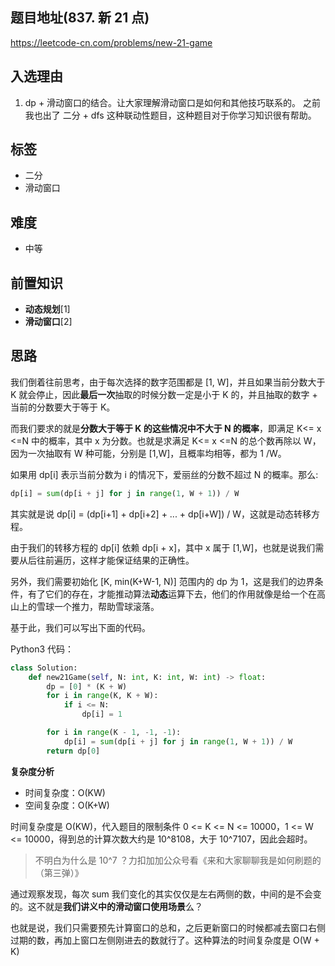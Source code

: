 ## 题目地址(837. 新 21 点)

https://leetcode-cn.com/problems/new-21-game

## 入选理由

1. dp + 滑动窗口的结合。让大家理解滑动窗口是如何和其他技巧联系的。 之前我也出了 二分 + dfs 这种联动性题目，这种题目对于你学习知识很有帮助。

## 标签

- 二分
- 滑动窗口

## 难度

- 中等

## 前置知识

- **动态规划**[1]
- **滑动窗口**[2]

## 思路

我们倒着往前思考，由于每次选择的数字范围都是 [1, W]，并且如果当前分数大于 K 就会停止，因此**最后一次**抽取的时候分数一定是小于 K 的，并且抽取的数字 + 当前的分数要大于等于 K。

而我们要求的就是**分数大于等于 K 的这些情况中不大于 N 的概率**，即满足 K<= x <=N 中的概率，其中 x 为分数。也就是求满足 K<= x <=N 的总个数再除以 W，因为一次抽取有 W 种可能，分别是 [1,W]，且概率均相等，都为 1 /W。

如果用 dp[i] 表示当前分数为 i 的情况下，爱丽丝的分数不超过 N 的概率。那么:

```python
dp[i] = sum(dp[i + j] for j in range(1, W + 1)) / W
```

其实就是说 dp[i] = (dp[i+1] + dp[i+2] + ... + dp[i+W]) / W，这就是动态转移方程。

由于我们的转移方程的 dp[i] 依赖 dp[i + x]，其中 x 属于 [1,W]，也就是说我们需要从后往前遍历，这样才能保证结果的正确性。

另外，我们需要初始化 [K, min(K+W-1, N)] 范围内的 dp 为 1，这是我们的边界条件，有了它们的存在，才能推动算法**动态**运算下去，他们的作用就像是给一个在高山上的雪球一个推力，帮助雪球滚落。

基于此，我们可以写出下面的代码。

Python3 代码：

```python
class Solution:
    def new21Game(self, N: int, K: int, W: int) -> float:
        dp = [0] * (K + W)
        for i in range(K, K + W):
            if i <= N:
                dp[i] = 1

        for i in range(K - 1, -1, -1):
            dp[i] = sum(dp[i + j] for j in range(1, W + 1)) / W
        return dp[0]
```

**复杂度分析**

- 时间复杂度：O(KW)
- 空间复杂度：O(K+W)

时间复杂度是 O(KW)，代入题目的限制条件 0 <= K <= N <= 10000，1 <= W <= 10000，得到总的计算次数大约是 10^8108，大于 10^7107，因此会超时。

> 不明白为什么是 10^7 ？力扣加加公众号看《来和大家聊聊我是如何刷题的（第三弹）》

通过观察发现，每次 sum 我们变化的其实仅仅是左右两侧的数，中间的是不会变的。这不就是**我们讲义中的滑动窗口使用场景**么？

也就是说，我们只需要预先计算窗口的总和，之后更新窗口的时候都减去窗口右侧过期的数，再加上窗口左侧刚进去的数就行了。这种算法的时间复杂度是 O(W + K)
